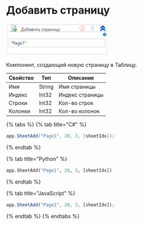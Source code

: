 # Добавить страницу

![](<../../../../../.gitbook/assets/image (531).png>)

Компонент, создающий новую страницу в Таблицу.

| Свойство | Тип    | Описание        |
| -------- | ------ | --------------- |
| Имя      | String | Имя страницы    |
| Индекс   | Int32  | Индекс страницы |
| Строки   | Int32  | Кол-во строк    |
| Колонки  | Int32  | Кол-во колонок  |

{% tabs %}
{% tab title="C#" %}
```csharp
app.SheetAdd("Page1", 20, 3, [sheetIdx]);
```
{% endtab %}

{% tab title="Python" %}
```python
app.SheetAdd("Page1", 20, 3, [sheetIdx])
```
{% endtab %}

{% tab title="JavaScript" %}
```javascript
app.SheetAdd("Page1", 20, 3, [sheetIdx]);
```
{% endtab %}
{% endtabs %}
